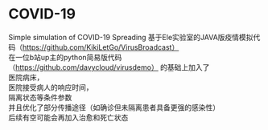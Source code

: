 # COVID-19
Simple simulation of COVID-19 Spreading
基于Ele实验室的JAVA版疫情模拟代码（https://github.com/KikiLetGo/VirusBroadcast）  
在一位b站up主的python简易版代码（https://github.com/davycloud/virusdemo） 的基础上加入了  
医院病床，  
医院接受病人的响应时间，  
隔离状态等条件参数  
并且优化了部分传播途径（如确诊但未隔离患者具备更强的感染性）  
后续有空可能会再加入治愈和死亡状态
